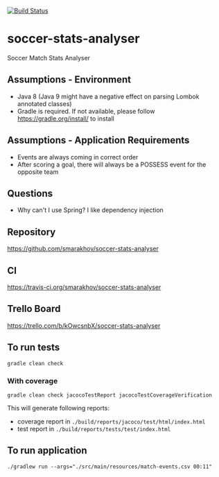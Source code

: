 [![Build Status](https://travis-ci.org/smarakhov/soccer-stats-analyser.svg?branch=master)](https://travis-ci.org/smarakhov/soccer-stats-analyser)

# soccer-stats-analyser
Soccer Match Stats Analyser

## Assumptions - Environment
- Java 8 (Java 9 might have a negative effect on parsing Lombok annotated classes)
- Gradle is required. If not available, please follow <https://gradle.org/install/> to install

## Assumptions - Application Requirements
- Events are always coming in correct order 
- After scoring a goal, there will always be a POSSESS event for the opposite team

## Questions
- Why can't I use Spring? I like dependency injection

## Repository
https://github.com/smarakhov/soccer-stats-analyser

## CI
https://travis-ci.org/smarakhov/soccer-stats-analyser

## Trello Board
https://trello.com/b/kOwcsnbX/soccer-stats-analyser

## To run tests 
`gradle clean check`

### With coverage
`gradle clean check jacocoTestReport jacocoTestCoverageVerification`

This will generate following reports:
- coverage report in `./build/reports/jacoco/test/html/index.html`
- test report in `./build/reports/tests/test/index.html`  

## To run application 
`./gradlew run --args="./src/main/resources/match-events.csv 00:11"`
